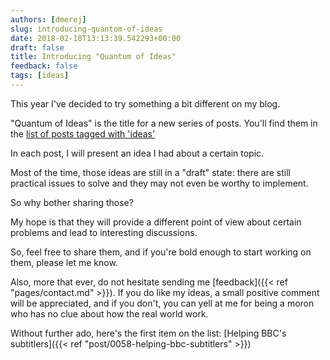 ```yaml
---
authors: [dmerej]
slug: introducing-quantom-of-ideas
date: 2018-02-18T13:13:39.542293+00:00
draft: false
title: Introducing "Quantum of Ideas"
feedback: false
tags: [ideas]
---
```


This year I've decided to try something a bit different on my blog.

"Quantum of Ideas" is the title for a new series of posts. You'll find them in the [list of posts tagged with 'ideas'](/tags/ideas)

In each post, I will present an idea I had about a certain topic.

<!--more-->

Most of the time, those ideas are still in a "draft" state: there are still practical issues to solve and they may not even be worthy to implement.

So why bother sharing those?

My hope is that they will provide a different point of view about certain problems and lead to interesting discussions.

So, feel free to share them, and if you're bold enough to start working on them, please let me know.


Also, more that ever, do not hesitate sending me [feedback]({{< ref "pages/contact.md" >}}). If you do like my ideas, a small positive comment will be appreciated, and if you don't, you can yell at me for being a moron who has no clue about how the real world work.

Without further ado, here's the first item on the list: [Helping BBC's subtitlers]({{< ref "post/0058-helping-bbc-subtitlers" >}})
